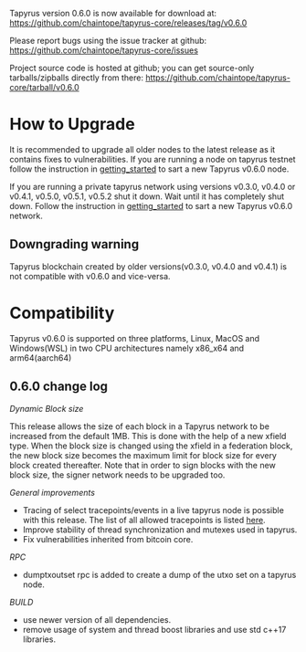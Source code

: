 Tapyrus version 0.6.0 is now available for download at:
https://github.com/chaintope/tapyrus-core/releases/tag/v0.6.0

Please report bugs using the issue tracker at github:
https://github.com/chaintope/tapyrus-core/issues

Project source code is hosted at github; you can get
source-only tarballs/zipballs directly from there:
https://github.com/chaintope/tapyrus-core/tarball/v0.6.0


How to Upgrade
==============

It is recommended to upgrade all older nodes to the latest release as it contains fixes to vulnerabilities. If you are running a node on tapyrus testnet follow the instruction in [getting_started](doc/tapyrus/getting_started.md#how-to-start-a-node-on-tapyrus-testnet) to sart a new Tapyrus v0.6.0 node.

If you are running a private tapyrus network using versions v0.3.0, v0.4.0 or v0.4.1, v0.5.0, v0.5.1, v0.5.2 shut it down. Wait until it has completely shut down. Follow the instruction in [getting_started](doc/tapyrus/getting_started.md#how-to-start-a-new-tapyrus-network) to sart a new Tapyrus v0.6.0 network. 

Downgrading warning
-------------------

Tapyrus blockchain created by older versions(v0.3.0, v0.4.0 and v0.4.1) is not compatible with v0.6.0 and vice-versa.

Compatibility
==============

Tapyrus v0.6.0 is supported on three platforms, Linux, MacOS and Windows(WSL) in two CPU architectures namely x86_x64 and arm64(aarch64)

0.6.0 change log
------------------

*Dynamic Block size*

This release allows the size of each block in a Tapyrus network to be increased from the default 1MB. This is done with the help of a new xfield type. When the block size is changed using the xfield in a federation block, the new block size becomes the maximum limit for block size for every block created thereafter. Note that in order to sign blocks with the new block size, the signer network needs to be upgraded too. 

*General improvements*

- Tracing of select tracepoints/events in a live tapyrus node is possible with this release. The list of all allowed tracepoints is listed [here](doc/tracing.md).
- Improve stability of thread synchronization and mutexes used in tapyrus.
- Fix vulnerabilities inherited from bitcoin core.

*RPC*

- dumptxoutset rpc is added to create a dump of the utxo set on a tapyrus node.

*BUILD*

- use newer version of all dependencies.
- remove usage of system and thread boost libraries and use std c++17 libraries.